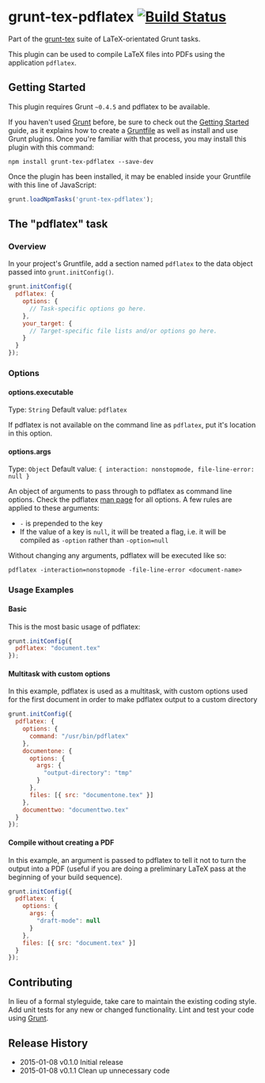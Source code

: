 # grunt-tex-pdflatex [![Build Status](https://travis-ci.org/grunt-tex/grunt-tex-pdflatex.svg?branch=master)](https://travis-ci.org/grunt-tex/grunt-tex-pdflatex)

Part of the [grunt-tex](https://github.com/grunt-tex) suite of LaTeX-orientated Grunt tasks.

This plugin can be used to compile LaTeX files into PDFs using the application `pdflatex`.

## Getting Started
This plugin requires Grunt `~0.4.5` and pdflatex to be available.

If you haven't used [Grunt](http://gruntjs.com/) before, be sure to check out the [Getting Started](http://gruntjs.com/getting-started) guide, as it explains how to create a [Gruntfile](http://gruntjs.com/sample-gruntfile) as well as install and use Grunt plugins. Once you're familiar with that process, you may install this plugin with this command:

```shell
npm install grunt-tex-pdflatex --save-dev
```

Once the plugin has been installed, it may be enabled inside your Gruntfile with this line of JavaScript:

```js
grunt.loadNpmTasks('grunt-tex-pdflatex');
```

## The "pdflatex" task

### Overview
In your project's Gruntfile, add a section named `pdflatex` to the data object passed into `grunt.initConfig()`.

```js
grunt.initConfig({
  pdflatex: {
    options: {
      // Task-specific options go here.
    },
    your_target: {
      // Target-specific file lists and/or options go here.
    }
  }
});
```

### Options

#### options.executable
Type: `String`
Default value: `pdflatex`

If pdflatex is not available on the command line as `pdflatex`, put it's location in this option.

#### options.args
Type: `Object`
Default value: `{ interaction: nonstopmode, file-line-error: null }`

An object of arguments to pass through to pdflatex as command line options. Check the pdflatex [man page](http://linux.die.net/man/1/pdflatex) for all options. A few rules are applied to these arguments:

* `-` is prepended to the key
* If the value of a key is `null`, it will be treated a flag, i.e. it will be compiled as `-option` rather than `-option=null`

Without changing any arguments, pdflatex will be executed like so:

`pdflatex -interaction=nonstopmode -file-line-error <document-name>`

### Usage Examples

#### Basic
This is the most basic usage of pdflatex:

```js
grunt.initConfig({
  pdflatex: "document.tex"
});
```

#### Multitask with custom options
In this example, pdflatex is used as a multitask, with custom options used for the first document in order to make pdflatex output to a custom directory

```js
grunt.initConfig({
  pdflatex: {
    options: {
      command: "/usr/bin/pdflatex"
    },
    documentone: {
      options: {
        args: {
          "output-directory": "tmp"
        }
      },
      files: [{ src: "documentone.tex" }]
    },
    documenttwo: "documenttwo.tex"
  }
});
```

#### Compile without creating a PDF
In this example, an argument is passed to pdflatex to tell it not to turn the output into a PDF (useful if you are doing a preliminary LaTeX pass at the beginning of your build sequence).

```js
grunt.initConfig({
  pdflatex: {
    options: {
      args: {
        "draft-mode": null
      }
    },
    files: [{ src: "document.tex" }]
  }
});
```

## Contributing
In lieu of a formal styleguide, take care to maintain the existing coding style. Add unit tests for any new or changed functionality. Lint and test your code using [Grunt](http://gruntjs.com/).

## Release History

* 2015-01-08   v0.1.0   Initial release
* 2015-01-08   v0.1.1   Clean up unnecessary code
